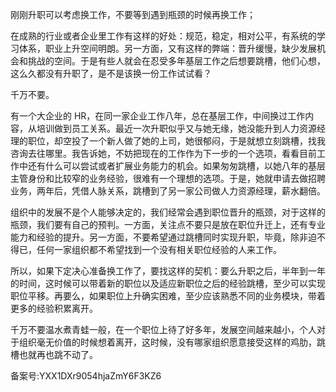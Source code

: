 刚刚升职可以考虑换工作，不要等到遇到瓶颈的时候再换工作；

  

在成熟的行业或者企业里工作有这样的好处：规范，稳定，相对公平，有系统的学习体系，职业上升空间明朗。另一方面，又有这样的弊端：晋升缓慢，缺少发展机会和挑战的空间。于是有些人就会在忍受多年基层工作之后想要跳槽，他们心想，这么久都没有升职了，是不是该换一份工作试试看？

  

千万不要。

  

有一个大企业的 HR，在同一家企业工作八年，总在基层工作，中间换过工作内容，从培训做到员工关系。最近一次升职似乎又与她无缘，她没能升到人力资源经理的职位，却空投了一个新人做了她的上司，她很郁闷，于是就想立刻跳槽，找我咨询去往哪里。我告诉她，不妨把现在的工作作为下一步的一个选项，看看目前工作中还有什么可以尝试或者扩展业务能力的机会。如果匆匆跳槽，以她八年的基层主管身份和比较窄的业务经验，很难有一个理想的选项。于是，她就申请去做招聘业务，两年后，凭借人脉关系，跳槽到了另一家公司做人力资源经理，薪水翻倍。

  

组织中的发展不是个人能够决定的，我们经常会遇到职位晋升的瓶颈，对于这样的瓶颈，我们要有自己的预判。一方面，关注点不要只是放在职位升迁上，还有专业能力和经验的提升。另一方面，不要希望通过跳槽同时实现升职，毕竟，除非迫不得已，任何一家组织都不希望找到一个没有相关职位经验的人来工作。

  

所以，如果下定决心准备换工作了，要找这样的契机：要么升职之后，半年到一年的时间，这时候可以带着新的职位以及适应新职位之后的经验跳槽，至少可以实现职位平移。再要么，如果职位上升确实困难，至少应该熟悉不同的业务模块，带着更多的经验积累离开。

  

千万不要温水煮青蛙一般，在一个职位上待了好多年，发展空间越来越小，个人对于组织毫无价值的时候想着离开，这时候，没有哪家组织愿意接受这样的鸡肋，跳槽也就再也跳不动了。

  

备案号:YXX1DXr9054hjaZmY6F3KZ6